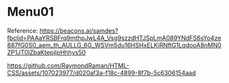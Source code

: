 # Menu01

Reference: https://beacons.ai/samdes?fbclid=PAAaYRSBFrq9mthpJwL4A_Vsg9szzdHTJSpLmA089YNdFS6sYo4ze887fG0S0_aem_th_AULLG_6G_WSVm5du16HSHxELKjRNftG1LqdooA8nMN0ZP1JT0lZbaKtepjIpHhhys50


https://github.com/RaymondRaman/HTML-CSS/assets/107023977/d020af3a-f18c-4899-8f7b-5c6306154aad

